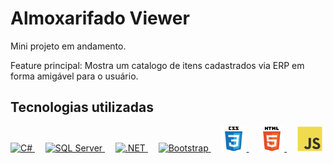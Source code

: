 # Almoxarifado Viewer
Mini projeto em andamento.

Feature principal: Mostra um catalogo de itens cadastrados via ERP em forma amigável para o usuário.

## **Tecnologias utilizadas**  

  <a href="https://docs.microsoft.com/pt-br/dotnet/csharp/" target="_blank" rel="noreferrer"> 
    <img src="https://camo.githubusercontent.com/abcc0b314ae119ad65d5d88d728a14e4d582399a50e8f5d9b2d7ea89d1cf7e46/68747470733a2f2f69636f6e6170652e636f6d2f77702d636f6e74656e742f66696c65732f73682f35313430342f7376672f632d2d342e737667" alt="C#" width="40" height="40"/> 
  </a>
  ﾠ
  <a href="https://docs.microsoft.com/pt-br/sql/sql-server/?view=sql-server-ver15" target="_blank" rel="noreferrer"> 
    <img src="http://upload.wikimedia.org/wikipedia/de/8/8c/Microsoft_SQL_Server_Logo.svg" alt="SQL Server" width="40" height="40"/> 
  </a>
  ﾠ
  <a href="https://docs.microsoft.com/pt-br/aspnet/core/?view=aspnetcore-6.0" target="_blank" rel="noreferrer"> 
    <img src="https://upload.wikimedia.org/wikipedia/commons/thumb/e/ee/.NET_Core_Logo.svg/1200px-.NET_Core_Logo.svg.png" alt=".NET" width="40" height="40"/> 
  </a>
  ﾠ
  <a href="https://getbootstrap.com/" target="_blank" rel="noreferrer"> 
    <img src="https://getbootstrap.com.br/docs/4.1/assets/img/bootstrap-stack.png" alt="Bootstrap" width="40" height="40"/>
  </a>  
  ﾠ
  <a href="https://www.w3schools.com/css/" target="_blank" rel="noreferrer"> 
    <img src="https://raw.githubusercontent.com/devicons/devicon/master/icons/css3/css3-original-wordmark.svg" alt="css3" width="40" height="40"/> 
  </a>  
  ﾠ
  <a href="https://www.w3.org/html/" target="_blank" rel="noreferrer">
    <img src="https://raw.githubusercontent.com/devicons/devicon/master/icons/html5/html5-original-wordmark.svg" alt="html5" width="40" height="40"/>
  </a>
  ﾠ
  <a href="https://developer.mozilla.org/en-US/docs/Web/JavaScript" target="_blank" rel="noreferrer"> 
    <img src="https://raw.githubusercontent.com/devicons/devicon/master/icons/javascript/javascript-original.svg" alt="javascript" width="40" height="40"/> 
  </a>
